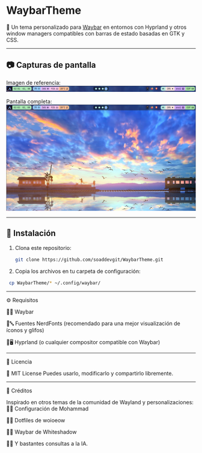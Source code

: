 # WaybarTheme

🎨 Un tema personalizado para [Waybar](https://github.com/Alexays/Waybar) en entornos con Hyprland y otros window managers compatibles con barras de estado basadas en GTK y CSS.

---

## 📷 Capturas de pantalla

Imagen de referencia:
![Preview](./preview.png)

Pantalla completa:
![Preview](./preview2.png)

---

## 🚀 Instalación

1. Clona este repositorio:
   ```bash
   git clone https://github.com/soaddevgit/WaybarTheme.git

2. Copia los archivos en tu carpeta de configuración:
  ```bash
   cp WaybarTheme/* ~/.config/waybar/

```
---

⚙️ Requisitos

🧭 Waybar

🔤 Fuentes NerdFonts (recomendado para una mejor visualización de íconos y glifos)

🖥️ Hyprland (o cualquier compositor compatible con Waybar)
    
    
---

📄 Licencia

📝 MIT License
Puedes usarlo, modificarlo y compartirlo libremente.

---

🙌 Créditos

Inspirado en otros temas de la comunidad de Wayland y personalizaciones:
🔗 Configuración de Mohammad

🔗 Dotfiles de woioeow

🔗 Waybar de Whiteshadow

🤖 Y bastantes consultas a la IA.
